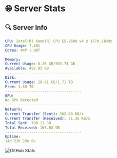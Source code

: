# 🌐 Server Stats
## 🔍 Server Info
```yaml
CPU: Intel(R) Xeon(R) CPU E5-2699 v4 @ 1370.11MHz
CPU Usage: 7.10%
Cores: 44P | 88T
-----------------------------------
Memory:
Current Usage: 8.26 GB/503.74 GB
Available: 492.03 GB
-----------------------------------
Disk:
Current Usage: 28.61 GB/1.71 TB
Free: 1.60 TB
-----------------------------------
GPU:
No GPU detected
-----------------------------------
Network:
Current Transfer (Sent): 562.93 KB/s
Current Transfer (Received): 71.36 KB/s
Total Sent: 790.11 GB
Total Received: 167.63 GB
-----------------------------------
Uptime:
14d 21h 28m 0s
```
![GitHub Stats](https://img.shields.io/badge/Updated-2025-05-04_14:36:48-blue)